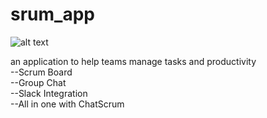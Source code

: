 # srum_app

![alt text](https://res.cloudinary.com/ros4eva/image/upload/v1574765308/Rectangle_3_btfp6e.png)

an application to help teams manage tasks and productivity <br />
--Scrum Board <br />
--Group Chat <br />
--Slack Integration <br />
--All in one with ChatScrum <br />
